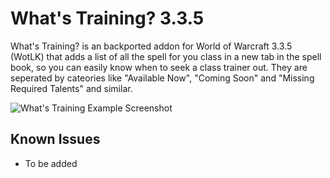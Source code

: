 # What's Training? 3.3.5
What's Training? is an backported addon for World of Warcraft 3.3.5 (WotLK) that adds a list of all the spell for you class in a new tab in the spell book, so you can easily know when to seek a class trainer out.
They are seperated by cateories like "Available Now", "Coming Soon" and "Missing Required Talents" and similar.

![What's Training Example Screenshot](https://i.imgur.com/XLL83Ll.png "What's Training Example Screenshot")

## Known Issues
 - To be added
 
